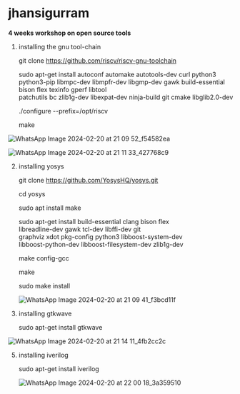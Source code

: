 # jhansigurram

**4 weeks workshop on open source tools**</p>
1. installing the gnu tool-chain </p>
  git clone https://github.com/riscv/riscv-gnu-toolchain </p>
  sudo apt-get install autoconf automake autotools-dev curl python3 python3-pip libmpc-dev libmpfr-dev libgmp-dev gawk build-essential bison flex texinfo gperf libtool   
  patchutils bc zlib1g-dev libexpat-dev ninja-build git cmake libglib2.0-dev </p>
  ./configure --prefix=/opt/riscv </p>
  make </p>

  
![WhatsApp Image 2024-02-20 at 21 09 52_f54582ea](https://github.com/16swetha/chaitra_d/assets/160165692/5072ada2-25f0-4c71-aa10-32220f9ac3ff)


![WhatsApp Image 2024-02-20 at 21 11 33_427768c9](https://github.com/16swetha/chaitra_d/assets/160165692/2ac8971c-88d4-4dcf-9d11-81245036a05e)

2. installing yosys</p>
  git clone https://github.com/YosysHQ/yosys.git</p>
    cd yosys </p>
    sudo apt install make </p>
    sudo apt-get install build-essential clang bison flex \
    libreadline-dev gawk tcl-dev libffi-dev git \
    graphviz xdot pkg-config python3 libboost-system-dev \
    libboost-python-dev libboost-filesystem-dev zlib1g-dev </p>
    make config-gcc </p>
    make </p>
   sudo make install</p>

   ![WhatsApp Image 2024-02-20 at 21 09 41_f3bcd11f](https://github.com/16swetha/chaitra_d/assets/160165692/cd7d69f5-eacc-4cdc-a16a-e40f2d0ef1ba)

   



3. installing gtkwave </p>
  sudo apt-get install gtkwave </p>

![WhatsApp Image 2024-02-20 at 21 14 11_4fb2cc2c](https://github.com/16swetha/chaitra_d/assets/160165692/b614a3d0-db1f-419f-80c9-b98a988120dc)

5. installing iverilog </p>
    sudo apt-get install iverilog </p>

   ![WhatsApp Image 2024-02-20 at 22 00 18_3a359510](https://github.com/16swetha/chaitra_d/assets/160165692/841d7c6b-bfa0-44ab-aea7-35f6469a3540)
